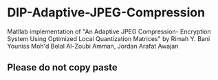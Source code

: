 # DIP-Adaptive-JPEG-Compression

Matllab implementation of "An Adaptive JPEG Compression- Encryption System Using Optimized Local Quantization Matrices" 
by Rimah Y. Bani Youniss
Moh'd Belal Al-Zoubi
Amman, Jordan
Arafat Awajan

## Please do not copy paste
